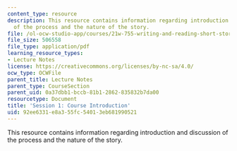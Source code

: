 ```yaml
---
content_type: resource
description: This resource contains information regarding introduction and discussion
  of the process and the nature of the story.
file: /ol-ocw-studio-app/courses/21w-755-writing-and-reading-short-stories-spring-2012/92ee6331e8a355fc54013eb681990521_MIT21W_755S12_ses1.pdf
file_size: 506558
file_type: application/pdf
learning_resource_types:
- Lecture Notes
license: https://creativecommons.org/licenses/by-nc-sa/4.0/
ocw_type: OCWFile
parent_title: Lecture Notes
parent_type: CourseSection
parent_uid: 0a37dbb1-bccb-81b1-2862-835832b7da00
resourcetype: Document
title: 'Session 1: Course Introduction'
uid: 92ee6331-e8a3-55fc-5401-3eb681990521
---
```

This resource contains information regarding introduction and discussion of the process and the nature of the story.